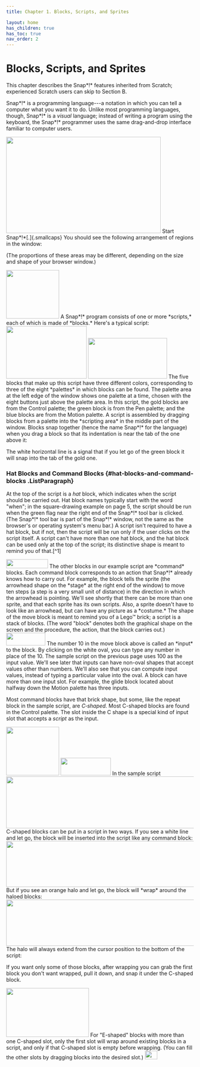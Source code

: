```yaml
---
title: Chapter 1. Blocks, Scripts, and Sprites

layout: home
has_children: true
has_toc: true
nav_order: 2
---
```


Blocks, Scripts, and Sprites
=================

This chapter describes the Snap*!* features inherited from Scratch;
experienced Scratch users can skip to Section B.

Snap*!* is a programming language---a notation in which you can tell a
computer what you want it to do. Unlike most programming languages,
though, Snap*!* is a *visual* language; instead of writing a program
using the keyboard, the Snap*!* programmer uses the same drag-and-drop
interface familiar to computer users.

<img src="/snap-manual/assets/images/image5.png" style="width:415px; height:258px">
Start Snap*!*[.]{.smallcaps} You should see
the following arrangement of regions in the window:

(The proportions of these areas may be different, depending on the size
and shape of your browser window.)

<img src="/snap-manual/assets/images/image6.png" style="width:142px; height:130px">
A Snap*!* program consists of one or more
*scripts,* each of which is made of *blocks.* Here's a typical script:

<img src="/snap-manual/assets/images/image7.png" style="width:216px; height:141px">
<img src="/snap-manual/assets/images/image8.png" style="width:212px; height:109px">
The five blocks that make up this script
have three different colors, corresponding to three of the eight
*palettes* in which blocks can be found. The palette area at the left
edge of the window shows one palette at a time, chosen with the eight
buttons just above the palette area. In this script, the gold blocks are
from the Control palette; the green block is from the Pen palette; and
the blue blocks are from the Motion palette. A script is assembled by
dragging blocks from a palette into the *scripting area* in the middle
part of the window. Blocks snap together (hence the name Snap*!* for the
language) when you drag a block so that its indentation is near the tab
of the one above it:

The white horizontal line is a signal that if you let go of the green
block it will snap into the tab of the gold one.

### Hat Blocks and Command Blocks {#hat-blocks-and-command-blocks .ListParagraph}

At the top of the script is a *hat* block, which indicates when the
script should be carried out. Hat block names typically start with the
word "when"; in the square-drawing example on page 5, the script should
be run when the green flag near the right end of the Snap*!* tool bar is
clicked. (The Snap*!* tool bar is part of the Snap*!* window, not the
same as the browser's or operating system's menu bar.) A script isn't
required to have a hat block, but if not, then the script will be run
only if the user clicks on the script itself. A script can't have more
than one hat block, and the hat block can be used only at the top of the
script; its distinctive shape is meant to remind you of that.[^1]

<img src="/snap-manual/assets/images/image9.png" style="width:112px; height:24px">
The other blocks in our example script are *command*
blocks. Each command block corresponds to an action that Snap*!* already
knows how to carry out. For example, the block tells the sprite (the
arrowhead shape on the *stage* at the right end of the window) to move
ten steps (a step is a very small unit of distance) in the direction in
which the arrowhead is pointing. We'll see shortly that there can be
more than one sprite, and that each sprite has its own scripts. Also, a
sprite doesn't have to look like an arrowhead, but can have any picture
as a *costume.* The shape of the move block is meant to remind you of a
Lego™ brick; a script is a stack of blocks. (The word "block" denotes
both the graphical shape on the screen and the procedure, the action,
that the block carries out.)

<img src="/snap-manual/assets/images/image10.png" style="width:105px; height:34px">
The number 10 in the move block above is
called an *input* to the block. By clicking on the white oval, you can
type any number in place of the 10. The sample script on the previous
page uses 100 as the input value. We'll see later that inputs can have
non-oval shapes that accept values other than numbers. We'll also see
that you can compute input values, instead of typing a particular value
into the oval. A block can have more than one input slot. For example,
the glide block located about halfway down the Motion palette has three
inputs.

Most command blocks have that brick shape, but some, like the repeat
block in the sample script, are *C‑shaped.* Most C-shaped blocks are
found in the Control palette. The slot inside the C shape is a special
kind of input slot that accepts a *script* as the input.

<img src="/snap-manual/assets/images/image6.png" style="width:142px; height:130px">


<img src="/snap-manual/assets/images/image11.png" style="width:135px; height:47px">
In the sample script

<img src="/snap-manual/assets/images/image12.png" style="width:547px; height:139px">
C-shaped blocks can be put in a script in
two ways. If you see a white line and let go, the block will be inserted
into the script like any command block:

<img src="/snap-manual/assets/images/image16.png" style="width:528px; height:123px">
But if you see an orange halo and let go,
the block will *wrap* around the haloed blocks:

<img src="/snap-manual/assets/images/image20.png" style="width:557px; height:124px">
The halo will always extend from the
cursor position to the bottom of the script:

If you want only some of those blocks, after wrapping you can grab the
first block you don't want wrapped, pull it down, and snap it under the
C-shaped block.

<img src="/snap-manual/assets/images/image24.png" style="width:222px; height:131px">
For "E-shaped" blocks with more than one
C-shaped slot, only the first slot will wrap around existing blocks in a
script, and only if that C-shaped slot is empty before wrapping. (You
can fill the other slots by dragging blocks into the desired slot.)

 <img src="/snap-manual/assets/images/image25.png" style="width:33px; height:23px">
